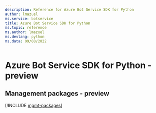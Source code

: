 ```yaml
---
description: Reference for Azure Bot Service SDK for Python
author: lmazuel
ms.service: botservice
title: Azure Bot Service SDK for Python
ms.topic: reference
ms.author: lmazuel
ms.devlang: python
ms.data: 09/08/2022
---
```

# Azure Bot Service SDK for Python - preview

## Management packages - preview
[!INCLUDE [mgmt-packages](bot-service-mgmt-index.md)]
